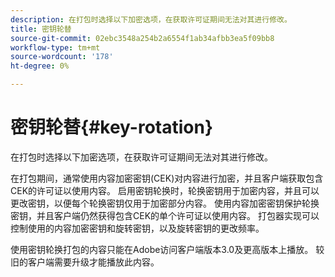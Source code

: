 ```yaml
---
description: 在打包时选择以下加密选项，在获取许可证期间无法对其进行修改。
title: 密钥轮替
source-git-commit: 02ebc3548a254b2a6554f1ab34afbb3ea5f09bb8
workflow-type: tm+mt
source-wordcount: '178'
ht-degree: 0%

---
```


# 密钥轮替{#key-rotation}

在打包时选择以下加密选项，在获取许可证期间无法对其进行修改。

在打包期间，通常使用内容加密密钥(CEK)对内容进行加密，并且客户端获取包含CEK的许可证以使用内容。 启用密钥轮换时，轮换密钥用于加密内容，并且可以更改密钥，以便每个轮换密钥仅用于加密部分内容。 使用内容加密密钥保护轮换密钥，并且客户端仍然获得包含CEK的单个许可证以使用内容。 打包器实现可以控制使用的内容加密密钥和旋转密钥，以及旋转密钥的更改频率。

使用密钥轮换打包的内容只能在Adobe访问客户端版本3.0及更高版本上播放。 较旧的客户端需要升级才能播放此内容。
